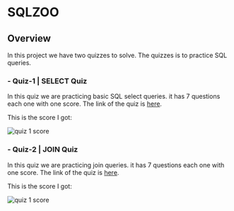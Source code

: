 # SQLZOO

## Overview
In this project we have two quizzes to solve. The quizzes is to practice SQL queries.

### - Quiz-1 | SELECT Quiz
In this quiz we are practicing basic SQL select queries. it has 7 questions each one with one score.
The link of the quiz is [here](https://sqlzoo.net/wiki/SELECT_Quiz).

This is the score I got:


![quiz 1 score](https://i.postimg.cc/JhsgTbXQ/Screen-Shot-2022-01-25-at-5-13-44-PM.png)



### - Quiz-2 | JOIN Quiz
In this quiz we are practicing join queries. it has 7 questions each one with one score.
The link of the quiz is [here](https://sqlzoo.net/wiki/JOIN_Quiz).

This is the score I got:


![quiz 1 score](https://i.postimg.cc/rFPsfZ8H/Screen-Shot-2022-01-25-at-7-41-40-PM.png)

